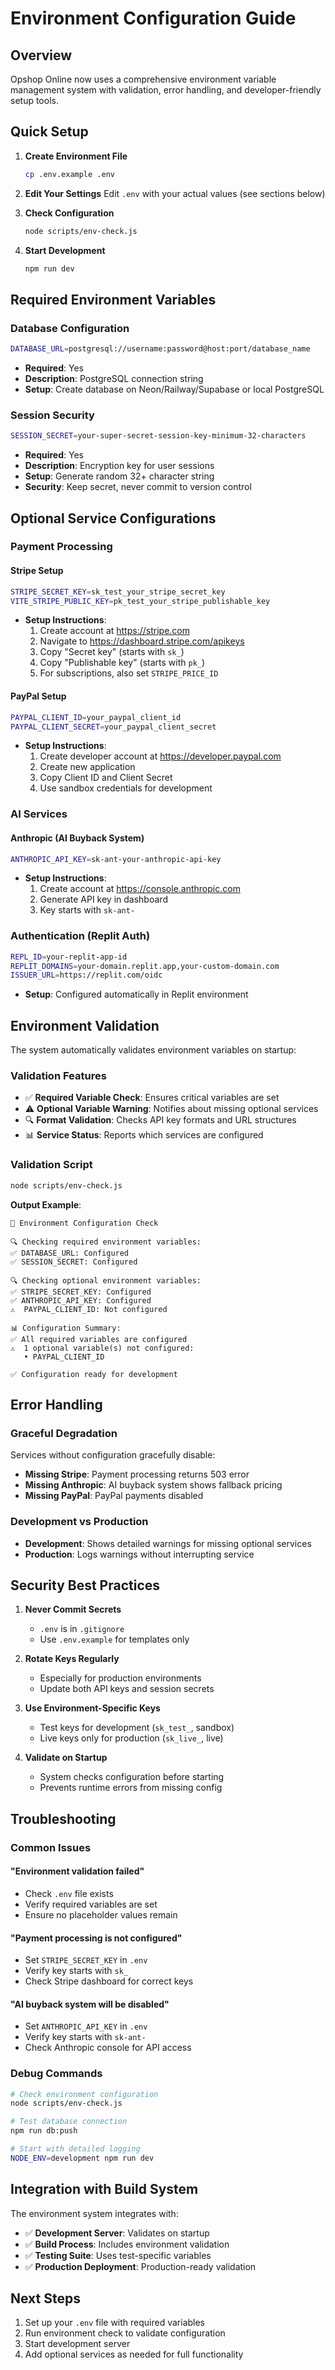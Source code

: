 # Environment Configuration Guide

## Overview

Opshop Online now uses a comprehensive environment variable management system with validation, error handling, and developer-friendly setup tools.

## Quick Setup

1. **Create Environment File**
   ```bash
   cp .env.example .env
   ```

2. **Edit Your Settings**
   Edit `.env` with your actual values (see sections below)

3. **Check Configuration**
   ```bash
   node scripts/env-check.js
   ```

4. **Start Development**
   ```bash
   npm run dev
   ```

## Required Environment Variables

### Database Configuration
```bash
DATABASE_URL=postgresql://username:password@host:port/database_name
```
- **Required**: Yes
- **Description**: PostgreSQL connection string
- **Setup**: Create database on Neon/Railway/Supabase or local PostgreSQL

### Session Security
```bash
SESSION_SECRET=your-super-secret-session-key-minimum-32-characters
```
- **Required**: Yes
- **Description**: Encryption key for user sessions
- **Setup**: Generate random 32+ character string
- **Security**: Keep secret, never commit to version control

## Optional Service Configurations

### Payment Processing

#### Stripe Setup
```bash
STRIPE_SECRET_KEY=sk_test_your_stripe_secret_key
VITE_STRIPE_PUBLIC_KEY=pk_test_your_stripe_publishable_key
```
- **Setup Instructions**:
  1. Create account at https://stripe.com
  2. Navigate to https://dashboard.stripe.com/apikeys
  3. Copy "Secret key" (starts with `sk_`)
  4. Copy "Publishable key" (starts with `pk_`)
  5. For subscriptions, also set `STRIPE_PRICE_ID`

#### PayPal Setup
```bash
PAYPAL_CLIENT_ID=your_paypal_client_id
PAYPAL_CLIENT_SECRET=your_paypal_client_secret
```
- **Setup Instructions**:
  1. Create developer account at https://developer.paypal.com
  2. Create new application
  3. Copy Client ID and Client Secret
  4. Use sandbox credentials for development

### AI Services

#### Anthropic (AI Buyback System)
```bash
ANTHROPIC_API_KEY=sk-ant-your-anthropic-api-key
```
- **Setup Instructions**:
  1. Create account at https://console.anthropic.com
  2. Generate API key in dashboard
  3. Key starts with `sk-ant-`

### Authentication (Replit Auth)
```bash
REPL_ID=your-replit-app-id
REPLIT_DOMAINS=your-domain.replit.app,your-custom-domain.com
ISSUER_URL=https://replit.com/oidc
```
- **Setup**: Configured automatically in Replit environment

## Environment Validation

The system automatically validates environment variables on startup:

### Validation Features
- ✅ **Required Variable Check**: Ensures critical variables are set
- ⚠️ **Optional Variable Warning**: Notifies about missing optional services
- 🔍 **Format Validation**: Checks API key formats and URL structures
- 📊 **Service Status**: Reports which services are configured

### Validation Script
```bash
node scripts/env-check.js
```

**Output Example**:
```
🔧 Environment Configuration Check

🔍 Checking required environment variables:
✅ DATABASE_URL: Configured
✅ SESSION_SECRET: Configured

🔍 Checking optional environment variables:
✅ STRIPE_SECRET_KEY: Configured
✅ ANTHROPIC_API_KEY: Configured
⚠️  PAYPAL_CLIENT_ID: Not configured

📊 Configuration Summary:
✅ All required variables are configured
⚠️  1 optional variable(s) not configured:
   • PAYPAL_CLIENT_ID

✅ Configuration ready for development
```

## Error Handling

### Graceful Degradation
Services without configuration gracefully disable:
- **Missing Stripe**: Payment processing returns 503 error
- **Missing Anthropic**: AI buyback system shows fallback pricing
- **Missing PayPal**: PayPal payments disabled

### Development vs Production
- **Development**: Shows detailed warnings for missing optional services
- **Production**: Logs warnings without interrupting service

## Security Best Practices

1. **Never Commit Secrets**
   - `.env` is in `.gitignore`
   - Use `.env.example` for templates only

2. **Rotate Keys Regularly**
   - Especially for production environments
   - Update both API keys and session secrets

3. **Use Environment-Specific Keys**
   - Test keys for development (`sk_test_`, sandbox)
   - Live keys only for production (`sk_live_`, live)

4. **Validate on Startup**
   - System checks configuration before starting
   - Prevents runtime errors from missing config

## Troubleshooting

### Common Issues

#### "Environment validation failed"
- Check `.env` file exists
- Verify required variables are set
- Ensure no placeholder values remain

#### "Payment processing is not configured"
- Set `STRIPE_SECRET_KEY` in `.env`
- Verify key starts with `sk_`
- Check Stripe dashboard for correct keys

#### "AI buyback system will be disabled"
- Set `ANTHROPIC_API_KEY` in `.env`
- Verify key starts with `sk-ant-`
- Check Anthropic console for API access

### Debug Commands

```bash
# Check environment configuration
node scripts/env-check.js

# Test database connection
npm run db:push

# Start with detailed logging
NODE_ENV=development npm run dev
```

## Integration with Build System

The environment system integrates with:
- ✅ **Development Server**: Validates on startup
- ✅ **Build Process**: Includes environment validation
- ✅ **Testing Suite**: Uses test-specific variables
- ✅ **Production Deployment**: Production-ready validation

## Next Steps

1. Set up your `.env` file with required variables
2. Run environment check to validate configuration
3. Start development server
4. Add optional services as needed for full functionality